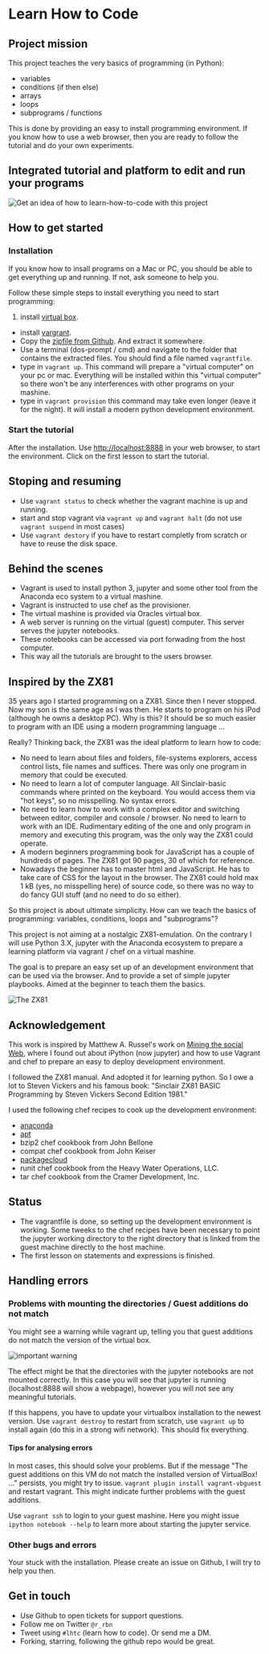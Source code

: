 Learn How to Code
=================

## Project mission
This project teaches the very basics of programming (in Python):
+ variables
+ conditions (if then else)
+ arrays
+ loops
+ subprograms / functions

This is done by providing an easy to install programming environment. If you know how to use a web browser, then you are ready to follow the tutorial and do your own experiments.

## Integrated tutorial and platform to edit and run your programs

![Get an idea of how to learn-how-to-code with this project](images/01_The_Basics_annotated.png)

## How to get started
### Installation
If you know how to insall programs on a Mac or PC, you should be able to get everything up and running. If not, ask someone to help you.

Follow these simple steps to install everything you need to start programming:
1. install [virtual box](https://www.virtualbox.org/wiki/Downloads).
* install [vargrant](https://www.vagrantup.com/downloads.html).
* Copy the [zipfile from Github](https://github.com/ptwobrussell/Mining-the-Social-Web-2nd-Edition/). And extract it somewhere.
* Use a terminal (dos-prompt / cmd) and navigate to the folder that contains the extracted files. You should find a file named `vagrantfile`.
* type in `vagrant up`. This command will prepare a "virtual computer" on your pc or mac. Everything will be installed within this "virtual computer" so there won't be any interferences with other programs on your mashine.
* type in `vagrant provision` this command may take even longer (leave it for the night). It will install a modern python development environment.

### Start the tutorial
After the installation. Use [http://localhost:8888](http://localhost:8888) in your web browser, to start the environment. Click on the first lesson to start the tutorial.

## Stoping and resuming
* Use `vagrant status` to check whether the vagrant machine is up and running.
* start and stop vagrant via `vagrant up` and `vagrant halt` (do not use `vagrant suspend` in most cases)
* Use `vagrant destory` if you have to restart completly from scratch or have to reuse the disk space.

## Behind the scenes
* Vagrant is used to install python 3, jupyter and some other tool from the Anaconda eco system to a virtual mashine.
* Vagrant is instructed to use chef as the provisioner.
* The virtual mashine is provided via Oracles virtual box.
* A web server is running on the virtual (guest) computer. This server serves the jupyter notebooks.
* These notebooks can be accessed via port forwading from the host computer.
* This way all the tutorials are brought to the users browser.

## Inspired by the ZX81
35 years ago I started programming on a ZX81. Since then I never stopped. Now my son is the same age as I was then. He starts to program  on his iPod (although he owns a desktop PC). Why is this? It should be so much easier to program with an IDE using a modern programming language ...

Really? Thinking back, the ZX81 was the ideal platform to learn how to code:

+ No need to learn about files and folders, file-systems explorers, access control lists, file names and suffices. There was only one program in memory that could be executed.
+ No need to learn a lot of computer language. All Sinclair-basic commands where printed on the keyboard. You would access them via "hot keys", so no misspelling. No syntax errors.
+ No need to learn how to work with a complex editor and switching between editor, compiler and console / browser. No need to learn to work with an IDE. Rudimentary editing of the one and only program in memory and executing this program, was the only way the ZX81 could operate.
+ A modern beginners programming book for JavaScript has a couple of hundreds of pages. The ZX81 got 90 pages, 30 of which for reference.
+ Nowadays the beginner has to master html and JavaScript. He has to take care of CSS for the layout in the browser. The ZX81 could hold max 1 kB (yes, no misspelling here) of source code, so there was no way to do fancy GUI stuff (and no need to do so either).

So this project is about ultimate simplicity. How can we teach the basics of programming: variables, conditions, loops and "subprograms"?

This project is not aiming at a nostalgic ZX81-emulation. On the contrary I will use Python 3.X, jupyter with the Anaconda ecosystem to prepare a learning platform via vagrant / chef on a virtual mashine.

The goal is to prepare an easy set up of an development environment that can be used via the browser. And to provide a set of simple jupyter playbooks. Aimed at the beginner to teach them the basics.

![The ZX81](images/ZX81.jpg)

## Acknowledgement
This work is inspired by Matthew A. Russel's work on [Mining the social Web](https://miningthesocialweb.com), where I found out about iPython (now jupyter) and how to use Vagrant and chef to prepare an easy to deploy development environment.

I followed the ZX81 manual. And adopted it for learning python. So I owe a lot to Steven Vickers and his famous book: "Sinclair ZX81 BASIC Programming by Steven Vickers Second Edition 1981."

I used the following chef recipes to cook up the development environment:
* [anaconda](https://github.com/thmttch/chef-continuum-anaconda)
* [apt](https://github.com/chef-cookbooks/apt)
* bzip2 chef cookbook from John Bellone
* compat chef cookbook from John Keiser
* [packagecloud](https://github.com/computology/packagecloud-cookbook')
* runit chef cookbook from the Heavy Water Operations, LLC.
* tar chef cookbook from the Cramer Development, Inc.


## Status
* The vagrantfile is done, so setting up the development environment is working. Some tweeks to the chef recipes have been necessary to point the jupyter working directory to the right directory that is linked from the guest machine directly to the host machine.
* The first lesson on statements and expressions is finished.


## Handling errors
### Problems with mounting the directories / Guest additions do not match
You might see a warning while vagrant up, telling you that guest additions do not match the version of the virtual box.

![important warning](images/warningGuestAdditions.png)

The effect might be that the directories with the jupyter notebooks are not mounted correctly. In this case you will see that jupyter is running (localhost:8888 will show a webpage), however you will not see any meaningful tutorials.

If this happens, you have to update your virtualbox installation to the newest version. Use `vagrant destroy` to restart from scratch, use `vagrant up` to install again (do this in a strong wifi network). This should fix everything.

#### Tips for analysing errors
In most cases, this should solve your problems. But if the message "The guest additions on this VM do not match the installed version of VirtualBox! ..." persists, you might try to issue. `vagrant plugin install vagrant-vbguest` and restart vagrant. This might indicate further problems with the guest additions.

Use `vagrant ssh` to login to your guest mashine. Here you might issue `ipython notebook --help` to learn more about starting the jupyter service.

### Other bugs and errors
Your stuck with the installation. Please create an issue on Github, I will try to help you then.

## Get in touch
* Use Github to open tickets for support questions.
* Follow me on Twitter `@r_rbn`
* Tweet using `#lhtc` (learn how to code). Or send me a DM.
* Forking, starring, following the github repo would be great.
